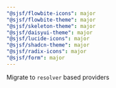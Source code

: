 ```yaml
---
"@sjsf/flowbite-icons": major
"@sjsf/flowbite-theme": major
"@sjsf/skeleton-theme": major
"@sjsf/daisyui-theme": major
"@sjsf/lucide-icons": major
"@sjsf/shadcn-theme": major
"@sjsf/radix-icons": major
"@sjsf/form": major
---
```


Migrate to `resolver` based providers
